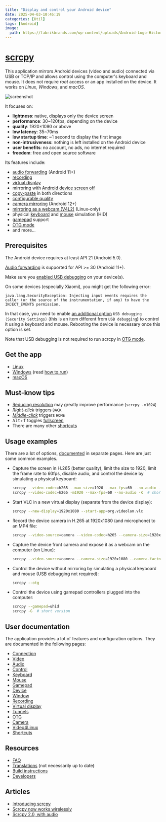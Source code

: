 ```yaml
---
title: "Display and control your Android device"
date: 2025-04-03-10:46:19
categories: [Util]
tags: [Android]
image:
  path: https://fabrikbrands.com/wp-content/uploads/Android-Logo-History-1.png
---
```


# [scrcpy](https://github.com/Genymobile/scrcpy)

This application mirrors Android devices (video and audio) connected via USB or
TCP/IP and allows control using the
computer's keyboard and mouse. It does not require _root_ access or an app
installed on the device. It works on _Linux_, _Windows_, and _macOS_.

![screenshot](https://github.com/Genymobile/scrcpy/raw/master/assets/screenshot-debian-600.jpg)

It focuses on:

- **lightness**: native, displays only the device screen
- **performance**: 30~120fps, depending on the device
- **quality**: 1920×1080 or above
- **low latency**: 35~70ms
- **low startup time**: ~1 second to display the first image
- **non-intrusiveness**: nothing is left installed on the Android device
- **user benefits**: no account, no ads, no internet required
- **freedom**: free and open source software

[lowlatency]: https://github.com/Genymobile/scrcpy/pull/646

Its features include:

- [audio forwarding](https://github.com/Genymobile/scrcpy/blob/master/doc/audio.md) (Android 11+)
- [recording](https://github.com/Genymobile/scrcpy/blob/master/doc/recording.md)
- [virtual display](https://github.com/Genymobile/scrcpy/blob/master/doc/virtual_display.md)
- mirroring with [Android device screen off](https://github.com/Genymobile/scrcpy/blob/master/doc/device.md#turn-screen-off)
- [copy-paste](https://github.com/Genymobile/scrcpy/blob/master/doc/control.md#copy-paste) in both directions
- [configurable quality](https://github.com/Genymobile/scrcpy/blob/master/doc/video.md)
- [camera mirroring](https://github.com/Genymobile/scrcpy/blob/master/doc/camera.md) (Android 12+)
- [mirroring as a webcam (V4L2)](https://github.com/Genymobile/scrcpy/blob/master/doc/v4l2.md) (Linux-only)
- physical [keyboard][hid-keyboard] and [mouse][hid-mouse] simulation (HID)
- [gamepad](https://github.com/Genymobile/scrcpy/blob/master/doc/gamepad.md) support
- [OTG mode](https://github.com/Genymobile/scrcpy/blob/master/doc/otg.md)
- and more…

[hid-keyboard]: https://github.com/Genymobile/scrcpy/blob/master/doc/keyboard.md#physical-keyboard-simulation
[hid-mouse]: https://github.com/Genymobile/scrcpy/blob/master/doc/mouse.md#physical-mouse-simulation

## Prerequisites

The Android device requires at least API 21 (Android 5.0).

[Audio forwarding](https://github.com/Genymobile/scrcpy/blob/master/doc/audio.md) is supported for API >= 30 (Android 11+).

Make sure you [enabled USB debugging][enable-adb] on your device(s).

[enable-adb]: https://developer.android.com/studio/debug/dev-options#enable

On some devices (especially Xiaomi), you might get the following error:

```
java.lang.SecurityException: Injecting input events requires the caller (or the source of the instrumentation, if any) to have the INJECT_EVENTS permission.
```

In that case, you need to enable [an additional option][control] `USB debugging
(Security Settings)` (this is an item different from `USB debugging`) to control
it using a keyboard and mouse. Rebooting the device is necessary once this
option is set.

[control]: https://github.com/Genymobile/scrcpy/issues/70#issuecomment-373286323

Note that USB debugging is not required to run scrcpy in [OTG mode](https://github.com/Genymobile/scrcpy/blob/master/doc/otg.md).

## Get the app

- [Linux](https://github.com/Genymobile/scrcpy/blob/master/doc/linux.md)
- [Windows](doc/windows.md) (read [how to run](https://github.com/Genymobile/scrcpy/blob/master/doc/windows.md#run))
- [macOS](https://github.com/Genymobile/scrcpy/blob/master/doc/macos.md)

## Must-know tips

- [Reducing resolution](https://github.com/Genymobile/scrcpy/blob/master/doc/video.md#size) may greatly improve performance
  (`scrcpy -m1024`)
- [_Right-click_](https://github.com/Genymobile/scrcpy/blob/master/doc/mouse.md#mouse-bindings) triggers `BACK`
- [_Middle-click_](https://github.com/Genymobile/scrcpy/blob/master/doc/mouse.md#mouse-bindings) triggers `HOME`
- <kbd>Alt</kbd>+<kbd>f</kbd> toggles [fullscreen](https://github.com/Genymobile/scrcpy/blob/master/doc/window.md#fullscreen)
- There are many other [shortcuts](https://github.com/Genymobile/scrcpy/blob/master/doc/shortcuts.md)

## Usage examples

There are a lot of options, [documented](https://github.com/Genymobile/scrcpy/blob/master/#user-documentation) in separate pages.
Here are just some common examples.

- Capture the screen in H.265 (better quality), limit the size to 1920, limit
  the frame rate to 60fps, disable audio, and control the device by simulating
  a physical keyboard:

  ```bash
  scrcpy --video-codec=h265 --max-size=1920 --max-fps=60 --no-audio --keyboard=uhid
  scrcpy --video-codec=h265 -m1920 --max-fps=60 --no-audio -K  # short version
  ```

- Start VLC in a new virtual display (separate from the device display):

  ```bash
  scrcpy --new-display=1920x1080 --start-app=org.videolan.vlc
  ```

- Record the device camera in H.265 at 1920x1080 (and microphone) to an MP4
  file:

  ```bash
  scrcpy --video-source=camera --video-codec=h265 --camera-size=1920x1080 --record=file.mp4
  ```

- Capture the device front camera and expose it as a webcam on the computer (on
  Linux):

  ```bash
  scrcpy --video-source=camera --camera-size=1920x1080 --camera-facing=front --v4l2-sink=/dev/video2 --no-playback
  ```

- Control the device without mirroring by simulating a physical keyboard and
  mouse (USB debugging not required):

  ```bash
  scrcpy --otg
  ```

- Control the device using gamepad controllers plugged into the computer:

  ```bash
  scrcpy --gamepad=uhid
  scrcpy -G  # short version
  ```

## User documentation

The application provides a lot of features and configuration options. They are
documented in the following pages:

- [Connection](https://github.com/Genymobile/scrcpy/blob/master/doc/connection.md)
- [Video](https://github.com/Genymobile/scrcpy/blob/master/doc/video.md)
- [Audio](https://github.com/Genymobile/scrcpy/blob/master/doc/audio.md)
- [Control](https://github.com/Genymobile/scrcpy/blob/master/doc/control.md)
- [Keyboard](https://github.com/Genymobile/scrcpy/blob/master/doc/keyboard.md)
- [Mouse](https://github.com/Genymobile/scrcpy/blob/master/doc/mouse.md)
- [Gamepad](https://github.com/Genymobile/scrcpy/blob/master/doc/gamepad.md)
- [Device](https://github.com/Genymobile/scrcpy/blob/master/doc/device.md)
- [Window](https://github.com/Genymobile/scrcpy/blob/master/doc/window.md)
- [Recording](https://github.com/Genymobile/scrcpy/blob/master/doc/recording.md)
- [Virtual display](https://github.com/Genymobile/scrcpy/blob/master/doc/virtual_display.md)
- [Tunnels](https://github.com/Genymobile/scrcpy/blob/master/doc/tunnels.md)
- [OTG](https://github.com/Genymobile/scrcpy/blob/master/doc/otg.md)
- [Camera](https://github.com/Genymobile/scrcpy/blob/master/doc/camera.md)
- [Video4Linux](https://github.com/Genymobile/scrcpy/blob/master/doc/v4l2.md)
- [Shortcuts](https://github.com/Genymobile/scrcpy/blob/master/doc/shortcuts.md)

## Resources

- [FAQ](https://github.com/Genymobile/scrcpy/blob/master/FAQ.md)
- [Translations][wiki] (not necessarily up to date)
- [Build instructions](https://github.com/Genymobile/scrcpy/blob/master/doc/build.md)
- [Developers](https://github.com/Genymobile/scrcpy/blob/master/doc/develop.md)

[wiki]: https://github.com/Genymobile/scrcpy/wiki

## Articles

- [Introducing scrcpy][article-intro]
- [Scrcpy now works wirelessly][article-tcpip]
- [Scrcpy 2.0, with audio][article-scrcpy2]

[article-intro]: https://blog.rom1v.com/2018/03/introducing-scrcpy/
[article-tcpip]: https://www.genymotion.com/blog/open-source-project-scrcpy-now-works-wirelessly/
[article-scrcpy2]: https://blog.rom1v.com/2023/03/scrcpy-2-0-with-audio/
